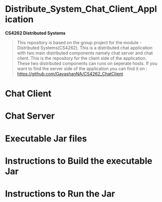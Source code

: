 # Distribute_System_Chat_Client_Application
**CS4262 Distributed Systems**
>This repository is based on the group project for the module - Distributed Systems(CS4262). This is a distributed chat application with two main distributed components namely chat server and chat client. This is the repository for the client side of the application. These two distributed components can runs on seperate hosts. If you want to find the server side of the application you can find it on : https://github.com/GayashanNA/CS4262_ChatClient
# Chat Client
# Chat Server
# Executable Jar files
# Instructions to Build the executable Jar
# Instructions to Run the Jar
